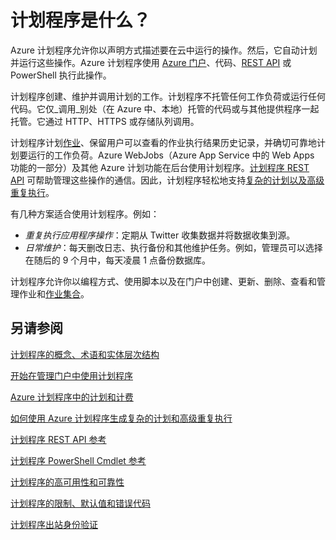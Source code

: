 <properties 
 pageTitle="什么是 Azure 计划程序？| Windows Azure"
 description="Windows Azure 计划程序允许你以声明方式描述要在云中运行的操作。然后，它自动计划并运行这些操作。"
 services="scheduler" 
 documentationCenter=".NET" 
 authors="krisragh" 
 manager="dwrede" 
 editor=""/>
<tags
 ms.service="scheduler"
 ms.date="08/04/2015"
 wacn.date="11/03/2015"/>

# 计划程序是什么？

Azure 计划程序允许你以声明方式描述要在云中运行的操作。然后，它自动计划并运行这些操作。Azure 计划程序使用 [Azure 门户](/documentation/articles/scheduler-get-started-portal)、代码、[REST API](https://msdn.microsoft.com/zh-cn/library/dn528946) 或 PowerShell 执行此操作。

计划程序创建、维护并调用计划的工作。计划程序不托管任何工作负荷或运行任何代码。它仅_调用_别处（在 Azure 中、本地）托管的代码或与其他提供程序一起托管。它通过 HTTP、HTTPS 或存储队列调用。

计划程序计划[作业](/documentation/articles/scheduler-concepts-terms.md)、保留用户可以查看的作业执行结果历史记录，并确切可靠地计划要运行的工作负荷。Azure WebJobs（Azure App Service 中的 Web Apps 功能的一部分）及其他 Azure 计划​​功能在后台使用计划程序。[计划程序 REST API](https://msdn.microsoft.com/zh-cn/library/dn528946) 可帮助管理这些操作的通信。因此，计划程序轻松地支持[复杂的计划以及高级重复执行](/documentation/articles/scheduler-advanced-complexity)。

有几种方案适合使用计划程序。例如：

+ _重复执行应用程序操作_：定期从 Twitter 收集数据并将数据收集到源。
+ _日常维护_：每天删改日志、执行备份和其他维护任务。例如，管理员可以选择在随后的 9 个月中，每天凌晨 1 点备份数据库。

计划程序允许你以编程方式、使用脚本以及在门户中创建、更新、删除、查看和管理作业和[作业集合](/documentation/articles/scheduler-concepts-terms)。

## 另请参阅

 [计划程序的概念、术语和实体层次结构](/documentation/articles/scheduler-concepts-terms)

 [开始在管理门户中使用计划程序](/documentation/articles/scheduler-get-started-portal)

 [Azure 计划程序中的计划和计费](/documentation/articles/scheduler-plans-billing)

 [如何使用 Azure 计划程序生成复杂的计划和高级重复执行](/documentation/articles/scheduler-advanced-complexity)

 [计划程序 REST API 参考](https://msdn.microsoft.com/zh-cn/library/dn528946)

 [计划程序 PowerShell Cmdlet 参考](/documentation/articles/scheduler-powershell-reference)

 [计划程序的高可用性和可靠性](/documentation/articles/scheduler-high-availability-reliability)

 [计划程序的限制、默认值和错误代码](/documentation/articles/scheduler-limits-defaults-errors)

 [计划程序出站身份验证](/documentation/articles/scheduler-outbound-authentication)
 
 

<!---HONumber=76-->